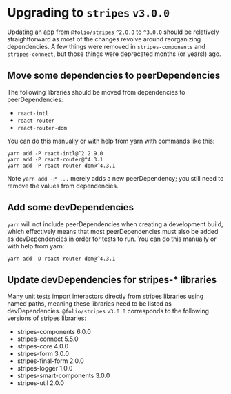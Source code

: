 # Upgrading to `stripes` `v3.0.0`

Updating an app from `@folio/stripes` `^2.0.0` to `^3.0.0` should be relatively
straightforward as most of the changes revolve around reorganizing dependencies.
A few things were removed in `stripes-components` and `stripes-connect`, but those
things were deprecated months (or years!) ago.

## Move some dependencies to peerDependencies

The following libraries should be moved from dependencies to peerDependencies:

* `react-intl`
* `react-router`
* `react-router-dom`

You can do this manually or with help from yarn with commands like this:

```
yarn add -P react-intl@^2.2.9.0
yarn add -P react-router@^4.3.1
yarn add -P react-router-dom@^4.3.1
```
Note `yarn add -P ...` merely adds a new peerDependency; you still need to
remove the values from dependencies.

## Add some devDependencies

`yarn` will not include peerDependencies when creating a development build, which
effectively means that most peerDependencies must also be added as devDependencies
in order for tests to run. You can do this manually or with help from yarn:

```
yarn add -D react-router-dom@^4.3.1
```

## Update devDependencies for stripes-* libraries

Many unit tests import interactors directly from stripes libraries using named
paths, meaning these libraries need to be listed as devDependencies. `@folio/stripes`
`v3.0.0` corresponds to the following versions of stripes libraries:

* stripes-components 6.0.0
* stripes-connect 5.5.0
* stripes-core 4.0.0
* stripes-form 3.0.0
* stripes-final-form 2.0.0
* stripes-logger 1.0.0
* stripes-smart-components 3.0.0
* stripes-util 2.0.0
